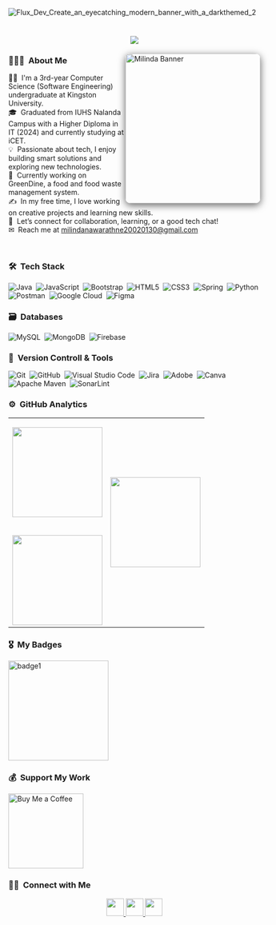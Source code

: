 ![Flux_Dev_Create_an_eyecatching_modern_banner_with_a_darkthemed_2](https://github.com/user-attachments/assets/27ee83c5-f142-4b54-8ee8-2071eccf3e9d)

<h1 align="center">
  <a href="https://github.com/DenverCoder1/readme-typing-svg"><img src="https://readme-typing-svg.herokuapp.com?font=Time+New+Roman&color=%87CEEB&size=25&center=true&vCenter=true&width=600&height=100&lines=I'm+Milinda+Nawarathne;Full-Stack+Developer;Embracing+lifelong+learning"></a>
</h1>

<img src="https://github.com/user-attachments/assets/36960e82-0154-4814-847c-97238eda98eb" 
     alt="Milinda Banner" 
     align="right" 
     width="270" 
     height="300" 
     style="box-shadow: 0 4px 15px rgba(0, 0, 0, 0.6); border-radius: 10px;">

### 👨🏻‍💻 &nbsp;About Me



👨‍💻 &nbsp;I'm a 3rd-year Computer Science (Software Engineering) undergraduate at Kingston University.\
🎓 &nbsp;Graduated from IUHS Nalanda Campus with a Higher Diploma in IT (2024) and currently studying at iCET.\
💡 &nbsp;Passionate about tech, I enjoy building smart solutions and exploring new technologies.\
🌱 &nbsp;Currently working on GreenDine, a food and food waste management system.\
✍ &nbsp;In my free time, I love working on creative projects and learning new skills.\
💬 &nbsp;Let’s connect for collaboration, learning, or a good tech chat!\
✉ &nbsp;Reach me at milindanawarathne20020130@gmail.com


<br>

### 🛠 &nbsp;Tech Stack
![Java](https://img.shields.io/badge/java-%23ED8B00.svg?style=for-the-badge&logo=java&logoColor=white)&nbsp;
![JavaScript](https://img.shields.io/badge/javascript-%23323330.svg?style=for-the-badge&logo=javascript&logoColor=%23F7DF1E)&nbsp;
![Bootstrap](https://img.shields.io/badge/bootstrap-%23563D7C.svg?style=for-the-badge&logo=bootstrap&logoColor=white)&nbsp;
![HTML5](https://img.shields.io/badge/html5-%23E34F26.svg?style=for-the-badge&logo=html5&logoColor=white)&nbsp;
![CSS3](https://img.shields.io/badge/css3-%231572B6.svg?style=for-the-badge&logo=css3&logoColor=white)&nbsp;
![Spring](https://img.shields.io/badge/spring-%236DB33F.svg?style=for-the-badge&logo=spring&logoColor=white)&nbsp;
![Python](https://img.shields.io/badge/python-3670A0?style=for-the-badge&logo=python&logoColor=ffdd54)&nbsp;
![Postman](https://img.shields.io/badge/Postman-FF6C37?style=for-the-badge&logo=postman&logoColor=white)&nbsp;
![Google Cloud](https://img.shields.io/badge/GoogleCloud-%234285F4.svg?style=for-the-badge&logo=google-cloud&logoColor=white)&nbsp;
![Figma](https://img.shields.io/badge/figma-%23F24E1E.svg?style=for-the-badge&logo=figma&logoColor=white)&nbsp;

### 🗃 &nbsp;Databases

![MySQL](https://img.shields.io/badge/mysql-%2300f.svg?style=for-the-badge&logo=mysql&logoColor=white)&nbsp;
![MongoDB](https://img.shields.io/badge/MongoDB-%234ea94b.svg?style=for-the-badge&logo=mongodb&logoColor=white)&nbsp;
![Firebase](https://img.shields.io/badge/firebase-%23039BE5.svg?style=for-the-badge&logo=firebase&logoColor=white)&nbsp;


### 🧰 &nbsp;Version Controll & Tools 

![Git](https://img.shields.io/badge/git-%23F05033.svg?style=for-the-badge&logo=git&logoColor=white)&nbsp;
![GitHub](https://img.shields.io/badge/github-%23121011.svg?style=for-the-badge&logo=github&logoColor=white)&nbsp;
![Visual Studio Code](https://img.shields.io/badge/Visual%20Studio%20Code-0078d7.svg?style=for-the-badge&logo=visual-studio-code&logoColor=white)&nbsp;
![Jira](https://img.shields.io/badge/jira-%230A0FFF.svg?style=for-the-badge&logo=jira&logoColor=white)&nbsp;
![Adobe](https://img.shields.io/badge/adobe-%23FF0000.svg?style=for-the-badge&logo=adobe&logoColor=white)&nbsp;
![Canva](https://img.shields.io/badge/Canva-%2300C4CC.svg?style=for-the-badge&logo=Canva&logoColor=white)&nbsp;
![Apache Maven](https://img.shields.io/badge/Apache%20Maven-C71A36?style=for-the-badge&logo=Apache%20Maven&logoColor=white)&nbsp;
![SonarLint](https://img.shields.io/badge/SonarLint-CB2029?style=for-the-badge&logo=SONARLINT&logoColor=white)&nbsp;

### ⚙ &nbsp;GitHub Analytics

<p align="center">
<table align="center">
<tr border="none">
<td width="50%" align="center">
  
 <img height="180em" src="https://github-readme-stats-eight-theta.vercel.app/api?username=Milinda0130&show_icons=true&theme=algolia&include_all_commits=true&count_private=true"/>  <br></br>

  
  <img height="180em" src="https://github-readme-streak-stats.herokuapp.com/?user=Milinda0130&theme=dark&hide_border=true"/>
</td>

<td width="50%" align="center">

   <img height="180em" src="https://github-readme-stats-eight-theta.vercel.app/api/top-langs/?username=Milinda0130&layout=compact&langs_count=8&theme=algolia"/>

  
  </td>
</tr>
</table>

### 🎖 &nbsp;My Badges 

<img src="https://github.com/user-attachments/assets/ba483b06-e554-40ad-8125-74f1101fff7d" width="200" alt="badge1" />



### 💰 &nbsp;Support My Work
<a href="https://buymeacoffee.com/milindanawarathne" target="_blank" rel="noopener noreferrer">
  <img src="https://img.shields.io/badge/Buy%20Me%20a%20Coffee-ffdd00?style=for-the-badge&logo=buy-me-a-coffee&logoColor=black" alt="Buy Me a Coffee" width="150"/>
</a>


### 🤝🏻 &nbsp;Connect with Me

<p align="center">
<a href="https://www.linkedin.com/in/milinda-nawarthne0130/">
  <img src="https://img.shields.io/badge/-Milinda%20Linkdin-0077B5?style=flat&logo=Linkedin&logoColor=white" height="35"/>
</a>

<a href="mailto:milindanawarathne20020130@gmail.com">
  <img src="https://img.shields.io/badge/-milindanawarathne20020130-D14836?style=flat&logo=Gmail&logoColor=white" height="35"/>
</a>

<a href="https://web.facebook.com/milinda.nawarathne.5">
  <img src="https://img.shields.io/badge/-MilindaNawarathne-1877F2?style=flat&logo=Facebook&logoColor=white" height="35"/>
</a>


</p>
